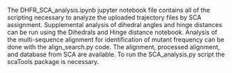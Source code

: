 The DHFR_SCA_analysis.ipynb jupyter notebook file contains all of the scripting necessary to analyze the uploaded trajectory files by SCA assignment. Supplemental analysis of dihedral angles and hinge distances can be run using the Dihedrals and Hinge distance notebook. Analysis of the multi-sequence alignment for identification of mutant frequency can be done with the align_search.py code. The alignment, processed alignment, and database from SCA are available. To run the SCA_analysis.py script the scaTools package is necessary. 
